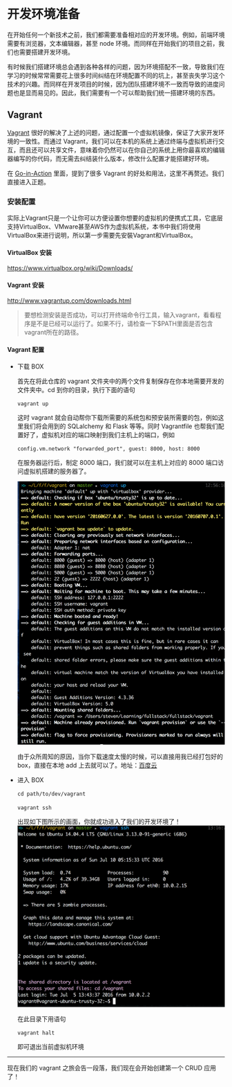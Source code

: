 # 开发环境准备

在开始任何一个新技术之前，我们都需要准备相对应的开发环境。例如，前端环境需要有浏览器，文本编辑器，甚至 node 环境。而同样在开始我们的项目之前，我们也需要搭建开发环境。

有时候我们搭建环境总会遇到各种各样的问题，因为环境搭配不一致，导致我们在学习的时候常常需要花上很多时间纠结在环境配置不同的坑上，甚至丧失学习这个技术的兴趣。而同样在开发项目的时候，因为团队搭建环境不一致而导致的进度问题也是显而易见的。因此，我们需要有一个可以帮助我们统一搭建环境的东西。

## Vagrant

[Vagrant](https://github.com/mitchellh/vagrant) 很好的解决了上述的问题，通过配置一个虚拟机镜像，保证了大家开发环境的一致性。而通过 Vagrant，我们可以在本机的系统上通过终端与虚拟机进行交互，而且还可以共享文件，意味着你仍然可以在你自己的系统上用你最喜欢的编辑器编写的你代码，而无需去纠结装什么版本，修改什么配置才能搭建好环境。

在 [Go-in-Action](https://github.com/astaxie/Go-in-Action/blob/master/ebook/zh/01.0.md) 里面，提到了很多 Vagrant 的好处和用法，这里不再赘述。我们直接进入正题。

### 安装配置

实际上Vagrant只是一个让你可以方便设置你想要的虚拟机的便携式工具，它底层支持VirtualBox、VMware甚至AWS作为虚拟机系统，本书中我们将使用VirtualBox来进行说明，所以第一步需要先安裝Vagrant和VirtualBox。

#### VirtualBox 安装
https://www.virtualbox.org/wiki/Downloads/

#### Vagrant 安装
http://www.vagrantup.com/downloads.html
> 要想检测安装是否成功，可以打开终端命令行工具，输入vagrant，看看程序是不是已经可以运行了。如果不行，请检查一下$PATH里面是否包含vagrant所在的路径。

#### Vagrant 配置
- 下载 BOX

    首先在将此仓库的 vagrant 文件夹中的两个文件复制保存在你本地需要开发的文件夹中。cd 到你的目录，执行下面的语句

    ```
    vagrant up
    ```

    这时 vagrant 就会自动帮你下载所需要的系统包和预安装所需要的包，例如这里我们将会用到的 SQLalchemy 和 Flask 等等。同时 Vagrantfile 也帮我们配置好了，虚拟机对应的端口映射到我们主机上的端口，例如

    ```
    config.vm.network "forwarded_port", guest: 8000, host: 8000
    ```

    在服务器运行后，制定 8000 端口，我们就可以在主机上对应的 8000 端口访问虚拟机搭建的服务器了。

    ![vagrant-up](../images/C0-vagrant-up.png)

    由于众所周知的原因，当你下载速度太慢的时候，可以直接用我已经打包好的 box，直接在本地 add 上去就可以了。地址：[百度云](https://pan.baidu.com/s/1jIbcgMq)

- 进入 BOX

    ```
    cd path/to/dev/vagrant

    vagrant ssh
    ```

    出现如下图所示的画面，你就成功进入了我们的开发环境了！
    ![vagrant-ssh](../images/C0-vagrant-ssh.png)

    在此目录下用语句

    ```
    vagrant halt
    ```

    即可退出当前虚拟机环境

    
---

现在我们的 vagrant 之旅会告一段落，我们现在会开始创建第一个 CRUD 应用了！
